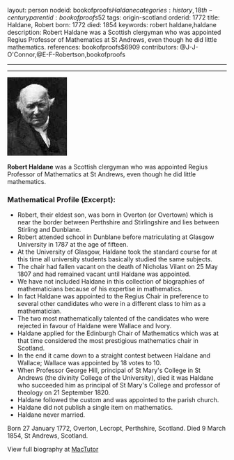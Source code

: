 layout: person
nodeid: bookofproofs$Haldane
categories: history,18th-century
parentid: bookofproofs$52
tags: origin-scotland
orderid: 1772
title: Haldane, Robert
born: 1772
died: 1854
keywords: robert haldane,haldane
description: Robert Haldane was a Scottish clergyman who was appointed Regius Professor of Mathematics at St Andrews, even though he did little mathematics.
references: bookofproofs$6909
contributors: @J-J-O'Connor,@E-F-Robertson,bookofproofs

---



---

![Haldane.jpg](https://github.com/bookofproofs/bookofproofs.github.io/blob/main/_sources/_assets/images/portraits/Haldane.jpg?raw=true)

**Robert Haldane** was a Scottish clergyman who was appointed Regius Professor of Mathematics at St Andrews, even though he did little mathematics.

### Mathematical Profile (Excerpt):
* Robert, their eldest son, was born in Overton (or Overtown) which is near the border between Perthshire and Stirlingshire and lies between Stirling and Dunblane.
* Robert attended school in Dunblane before matriculating at Glasgow University in 1787 at the age of fifteen.
* At the University of Glasgow, Haldane took the standard course for at this time all university students basically studied the same subjects.
* The chair had fallen vacant on the death of Nicholas Vilant on 25 May 1807 and had remained vacant until Haldane was appointed.
* We have not included Haldane in this collection of biographies of mathematicians because of his expertise in mathematics.
* In fact Haldane was appointed to the Regius Chair in preference to several other candidates who were in a different class to him as a mathematician.
* The two most mathematically talented of the candidates who were rejected in favour of Haldane were Wallace and Ivory.
* Haldane applied for the Edinburgh Chair of Mathematics which was at that time considered the most prestigious mathematics chair in Scotland.
* In the end it came down to a straight contest between Haldane and Wallace; Wallace was appointed by 18 votes to 10.
* When Professor George Hill, principal of St Mary's College in St Andrews (the divinity College of the University), died it was Haldane who succeeded him as principal of St Mary's College and professor of theology on 21 September 1820.
* Haldane followed the custom and was appointed to the parish church.
* Haldane did not publish a single item on mathematics.
* Haldane never married.

Born 27 January 1772, Overton, Lecropt, Perthshire, Scotland. Died 9 March 1854, St Andrews, Scotland.

View full biography at [MacTutor](https://mathshistory.st-andrews.ac.uk/Biographies/Haldane/)
